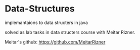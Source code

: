 # Data-Structures
implemantaions to data structers in java

solved as lab tasks in data structers course with Meitar Rizner.

Meitar's github: https://github.com/MeitarRizner
